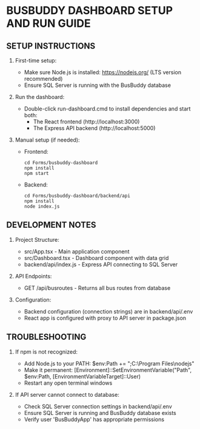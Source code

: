 BUSBUDDY DASHBOARD SETUP AND RUN GUIDE
===============================

SETUP INSTRUCTIONS
-----------------

1. First-time setup:
   - Make sure Node.js is installed: https://nodejs.org/ (LTS version recommended)
   - Ensure SQL Server is running with the BusBuddy database

2. Run the dashboard:
   - Double-click run-dashboard.cmd to install dependencies and start both:
     * The React frontend (http://localhost:3000)
     * The Express API backend (http://localhost:5000)

3. Manual setup (if needed):
   - Frontend:
     ```
     cd Forms/busbuddy-dashboard
     npm install
     npm start
     ```
   
   - Backend:
     ```
     cd Forms/busbuddy-dashboard/backend/api
     npm install
     node index.js
     ```

DEVELOPMENT NOTES
----------------

1. Project Structure:
   - src/App.tsx - Main application component
   - src/Dashboard.tsx - Dashboard component with data grid
   - backend/api/index.js - Express API connecting to SQL Server

2. API Endpoints:
   - GET /api/busroutes - Returns all bus routes from database

3. Configuration:
   - Backend configuration (connection strings) are in backend/api/.env
   - React app is configured with proxy to API server in package.json

TROUBLESHOOTING
--------------

1. If npm is not recognized:
   - Add Node.js to your PATH: $env:Path += ";C:\Program Files\nodejs"
   - Make it permanent: [Environment]::SetEnvironmentVariable("Path", $env:Path, [EnvironmentVariableTarget]::User)
   - Restart any open terminal windows

2. If API server cannot connect to database:
   - Check SQL Server connection settings in backend/api/.env
   - Ensure SQL Server is running and BusBuddy database exists
   - Verify user 'BusBuddyApp' has appropriate permissions
